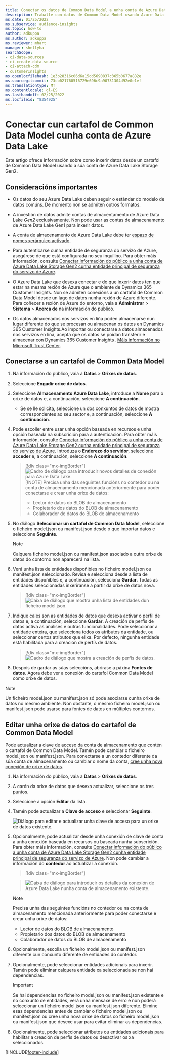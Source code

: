 ```yaml
---
title: Conectar os datos de Common Data Model a unha conta de Azure Data Lake
description: Traballe con datos de Common Data Model usando Azure Data Lake Storage.
ms.date: 01/25/2022
ms.subservice: audience-insights
ms.topic: how-to
author: adkuppa
ms.author: adkuppa
ms.reviewer: mhart
manager: shellyha
searchScope:
- ci-data-sources
- ci-create-data-source
- ci-attach-cdm
- customerInsights
ms.openlocfilehash: 1e3b28316c06d6a15dd5690837c365b0677a882e
ms.sourcegitcommit: 73cb021760516729e696c9a90731304d92e0e1ef
ms.translationtype: MT
ms.contentlocale: gl-ES
ms.lasthandoff: 02/25/2022
ms.locfileid: "8354925"
---
```

# <a name="connect-to-a-common-data-model-folder-using-an-azure-data-lake-account"></a>Conectar cun cartafol de Common Data Model cunha conta de Azure Data Lake

Este artigo ofrece información sobre como inxerir datos desde un cartafol de Common Data Model usando a súa conta de Azure Data Lake Storage Gen2.

## <a name="important-considerations"></a>Consideracións importantes

- Os datos do seu Azure Data Lake deben seguir o estándar do modelo de datos comúns. De momento non se admiten outros formatos.

- A inxestión de datos admite contas de almacentamento de Azure Data Lake *Gen2* exclusivamente. Non pode usar as contas de almacenamento de Azure Data Lake Gen1 para inxerir datos.

- A conta de almacenamento de Azure Data Lake debe ter [espazo de nomes xerárquico activado](/azure/storage/blobs/data-lake-storage-namespace).

- Para autenticarse cunha entidade de seguranza do servizo de Azure, asegúrese de que está configurada no seu inquilino. Para obter máis información, consulte [Conectar información do público a unha conta de Azure Data Lake Storage Gen2 cunha entidade principal de seguranza do servizo de Azure](connect-service-principal.md).

- O Azure Data Lake que desexa conectar e do que inxerir datos ten que estar na mesma rexión de Azure que o ambiente de Dynamics 365 Customer Insights. Non se admiten conexións a un cartafol de Common Data Model desde un lago de datos nunha rexión de Azure diferente. Para coñecer a rexión de Azure do entorno, vaia a **Administrar** > **Sistema** > **Acerca de** na información do público.

- Os datos almacenados nos servizos en liña poden almacenarse nun lugar diferente do que se procesan ou almacenan os datos en Dynamics 365 Customer Insights.Ao importar ou conectarse a datos almacenados nos servizos en liña, acepta que os datos se poidan transferir e almacenar con Dynamics 365 Customer Insights . [Máis información no Microsoft Trust Center](https://www.microsoft.com/trust-center).

## <a name="connect-to-a-common-data-model-folder"></a>Conectarse a un cartafol de Common Data Model

1. Na información do público, vaia a **Datos** > **Orixes de datos**.

1. Seleccione **Engadir orixe de datos**.

1. Seleccione **Almacenamento Azure Data Lake**, introduce a **Nome** para o orixe de datos e, a continuación, seleccione **A continuación**.

   - Se se lle solicita, seleccione un dos conxuntos de datos de mostra correspondentes ao seu sector e, a continuación, seleccione **A continuación**. 

1. Pode escoller entre usar unha opción baseada en recursos e unha opción baseada na subscrición para a autenticación. Para obter máis información, consulte [Conectar información do público a unha conta de Azure Data Lake Storage Gen2 cunha entidade principal de seguranza do servizo de Azure](connect-service-principal.md). Introduza o **Enderezo do servidor**, seleccione **acceder** e, a continuación, seleccione **A continuación**.
   > [!div class="mx-imgBorder"]
   > ![Cadro de diálogo para introducir novos detalles de conexión para Azure Data Lake.](media/enter-new-storage-details.png)
   > [!NOTE]
   > Precisa unha das seguintes funcións no contedor ou na conta de almacenamento mencionada anteriormente para poder conectarse e crear unha orixe de datos:
   >  - Lector de datos do BLOB de almacenamento
   >  - Propietario dos datos do BLOB de almacenamento
   >  - Colaborador de datos do BLOB de almacenamento

1. No diálogo **Seleccionar un cartafol de Common Data Model**, seleccione o ficheiro model.json ou manifest.json desde o que importar datos e seleccione **Seguinte**.
   > [!NOTE]
   > Calquera ficheiro model.json ou manifest.json asociado a outra orixe de datos do contorno non aparecerá na lista.

1. Verá unha lista de entidades dispoñibles no ficheiro model.json ou manifest.json seleccionado. Revisa e selecciona desde a lista de entidades dispoñibles e, a continuación, selecciona **Gardar**. Todas as entidades seleccionadas inxeriranse a partir da orixe de datos nova.
   > [!div class="mx-imgBorder"]
   > ![Caixa de diálogo que mostra unha lista de entidades dun ficheiro model.json.](media/review-entities.png)

8. Indique cales son as entidades de datos que desexa activar o perfil de datos e, a continuación, seleccione **Gardar**. A creación de perfís de datos activa as análises e outras funcionalidades. Pode seleccionar a entidade enteira, que selecciona todos os atributos da entidade, ou seleccionar certos atributos que elixa. Por defecto, ningunha entidade está habilitada para a creación de perfís de datos.
   > [!div class="mx-imgBorder"]
   > ![Cadro de diálogo que mostra a creación de perfís de datos.](media/dataprofiling-entities.png)

9. Despois de gardar as súas seleccións, abrirase a páxina **Fontes de datos**. Agora debe ver a conexión do cartafol Common Data Model como orixe de datos.

> [!NOTE]
> Un ficheiro model.json ou manifest.json só pode asociarse cunha orixe de datos no mesmo ambiente. Non obstante, o mesmo ficheiro model.json ou manifest.json pode usarse para fontes de datos en múltiples contornos.

## <a name="edit-a-common-data-model-folder-data-source"></a>Editar unha orixe de datos do cartafol de Common Data Model

Pode actualizar a clave de acceso da conta de almacenamento que contén o cartafol de Common Data Model. Tamén pode cambiar o ficheiro model.json ou manifest.json. Para conectarse a un contedor diferente da súa conta de almacenamento ou cambiar o nome da conta, [cree unha nova conexión de orixe de datos](#connect-to-a-common-data-model-folder).

1. Na información do público, vaia a **Datos** > **Orixes de datos**.

2. A carón da orixe de datos que desexa actualizar, seleccione os tres puntos.

3. Seleccione a opción **Editar** da lista.

4. Tamén pode actualizar a **Clave de acceso** e seleccionar **Seguinte**.

   ![Diálogo para editar e actualizar unha clave de acceso para un orixe de datos existente.](media/edit-access-key.png)

5. Opcionalmente, pode actualizar desde unha conexión de clave de conta a unha conexión baseada en recursos ou baseada nunha subscrición. Para obter máis información, consulte [Conectar información do público a unha conta de Azure Data Lake Storage Gen2 cunha entidade principal de seguranza do servizo de Azure](connect-service-principal.md). Non pode cambiar a información do **contedor** ao actualizar a conexión.
   > [!div class="mx-imgBorder"]

   > ![Caixa de diálogo para introducir os detalles da conexión de Azure Data Lake nunha conta de almacenamento existente.](media/enter-existing-storage-details.png)

   > [!NOTE]
   > Precisa unha das seguintes funcións no contedor ou na conta de almacenamento mencionada anteriormente para poder conectarse e crear unha orixe de datos:
   >  - Lector de datos do BLOB de almacenamento
   >  - Propietario dos datos do BLOB de almacenamento
   >  - Colaborador de datos do BLOB de almacenamento


6. Opcionalmente, escolla un ficheiro model.json ou manifest.json diferente cun conxunto diferente de entidades do contedor.

7. Opcionalmente, pode seleccionar entidades adicionais para inxerir. Tamén pode eliminar calquera entidade xa seleccionada se non hai dependencias.

   > [!IMPORTANT]
   > Se hai dependencias no ficheiro model.json ou manifest.json existente e no conxunto de entidades, verá unha mensaxe de erro e non poderá seleccionar un ficheiro model.json ou manifest.json diferente. Elimine esas dependencias antes de cambiar o ficheiro model.json ou manifest.json ou cree unha nova orixe de datos co ficheiro model.json ou manifest.json que desexe usar para evitar eliminar as dependencias.

8. Opcionalmente, pode seleccionar atributos ou entidades adicionais para habilitar a creación de perfís de datos ou desactivar os xa seleccionados.   


[!INCLUDE[footer-include](../includes/footer-banner.md)]
